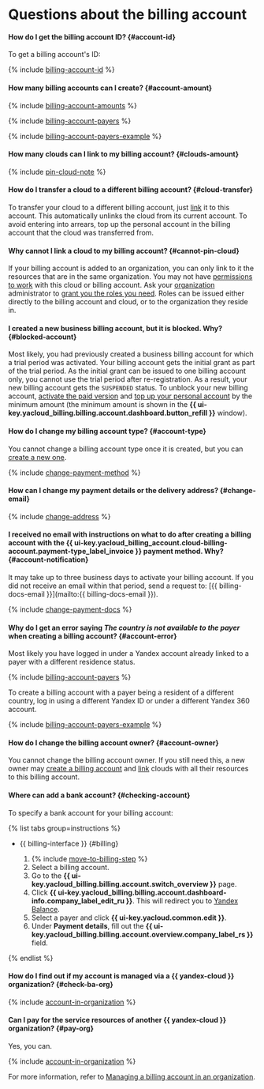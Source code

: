 # Questions about the billing account

#### How do I get the billing account ID? {#account-id}

To get a billing account's ID:

{% include [billing-account-id](../../_includes/billing/billing-account-id.md) %}

#### How many billing accounts can I create? {#account-amount}

{% include [billing-account-amounts](../../billing/_includes/billing-account-amounts.md) %}

{% include [billing-account-payers](../../billing/_includes/billing-account-payers.md) %}

{% include [billing-account-payers-example](../../billing/_includes/billing-account-payers-example.md) %}

#### How many clouds can I link to my billing account? {#clouds-amount}

{% include [pin-cloud-note](../../billing/_includes/pin-cloud-note.md) %}

#### How do I transfer a cloud to a different billing account? {#cloud-transfer}

To transfer your cloud to a different billing account, just [link](../../billing/operations/pin-cloud.md) it to this account. This automatically unlinks the cloud from its current account. To avoid entering into arrears, top up the personal account in the billing account that the cloud was transferred from.

#### Why cannot I link a cloud to my billing account? {#cannot-pin-cloud}

If your billing account is added to an organization, you can only link to it the resources that are in the same organization. You may not have [permissions to work](../../billing/operations/pin-cloud.md#bind-roles) with this cloud or billing account. Ask your [organization](../../billing/concepts/organization.md) administrator to [grant you the roles you need](../../billing/security/index.md#set-role).
Roles can be issued either directly to the billing account and cloud, or to the organization they reside in.

#### I created a new business billing account, but it is blocked. Why? {#blocked-account}

Most likely, you had previously created a business billing account for which a trial period was activated. Your billing account gets the initial grant as part of the trial period. As the initial grant can be issued to one billing account only, you cannot use the trial period after re-registration. As a result, your new billing account gets the `SUSPENDED` status.
To unblock your new billing account, [activate the paid version](../../billing/operations/activate-commercial.md) and [top up your personal account](../../billing/operations/pay-the-bill.md) by the minimum amount (the minimum amount is shown in the **{{ ui-key.yacloud_billing.billing.account.dashboard.button_refill }}** window).

#### How do I change my billing account type? {#account-type}

You cannot change a billing account type once it is created, but you can [create a new one](../../billing/operations/create-new-account.md).


{% include [change-payment-method](../../billing/_includes/change-payment-method.md) %}

#### How can I change my payment details or the delivery address? {#change-email} 

{% include [change-address](../../billing/_includes/change-address.md) %}

#### I received no email with instructions on what to do after creating a billing account with the {{ ui-key.yacloud_billing_account.cloud-billing-account.payment-type_label_invoice }} payment method. Why? {#account-notification} 

It may take up to three business days to activate your billing account.
If you did not receive an email within that period, send a request to: [{{ billing-docs-email }}](mailto:{{ billing-docs-email }}).

{% include [change-payment-docs](../../billing/_includes/change-payment-docs.md) %}



#### Why do I get an error saying _The country is not available to the payer_ when creating a billing account? {#account-error}

Most likely you have logged in under a Yandex account already linked to a payer with a different residence status.

{% include [billing-account-payers](../../billing/_includes/billing-account-payers.md) %}

To create a billing account with a payer being a resident of a different country, log in using a different Yandex ID or under a different Yandex 360 account.

{% include [billing-account-payers-example](../../billing/_includes/billing-account-payers-example.md) %}

#### How do I change the billing account owner? {#account-owner}

You cannot change the billing account owner. If you still need this, a new owner may [create a billing account](../../billing/operations/create-new-account.md) and [link](../../billing/operations/pin-cloud.md) clouds with all their resources to this billing account.

#### Where can add a bank account? {#checking-account}

To specify a bank account for your billing account:

{% list tabs group=instructions %}

- {{ billing-interface }} {#billing}

   1. {% include [move-to-billing-step](../../billing/_includes/move-to-billing-step.md) %}
   1. Select a billing account.
   1. Go to the **{{ ui-key.yacloud_billing.billing.account.switch_overview }}** page.
   1. Click **{{ ui-key.yacloud_billing.billing.account.dashboard-info.company_label_edit_ru }}**.
      This will redirect you to [Yandex Balance](https://balance.yandex.ru/).
   1. Select a payer and click **{{ ui-key.yacloud.common.edit }}**.
   1. Under **Payment details**, fill out the **{{ ui-key.yacloud_billing.billing.account.overview.company_label_rs }}** field.

{% endlist %}

#### How do I find out if my account is managed via a {{ yandex-cloud }} organization? {#check-ba-org}

{% include [account-in-organization](../../_includes/billing/check-account-organization.md) %}

#### Can I pay for the service resources of another {{ yandex-cloud }} organization? {#pay-org}

Yes, you can.

{% include [account-in-organization](../../_includes/billing/pay-resouces-of-another-organization.md) %}

For more information, refer to [Managing a billing account in an organization](../../billing/concepts/organization.md).